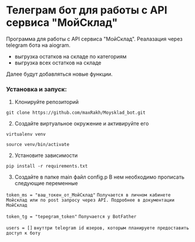 # Телеграм бот для работы с API сервиса "МойСклад"
Программа для работы с API сервиса "МойСклад". Реалазация через telegram бота на aiogram. 
- выгрузка остатков на складе по категориям 
- выгрузка всех остатков на складе

Далее будут добавляться новые функции.

### Установка и запуск:

1. Клонируйте репозиторий

`git clone https://github.com/maxRakh/Moysklad_bot.git`

2. Создайте виртуальное окружение и активируйте его

`virtualenv venv`

`source venv/bin/activate`

2. Установите зависимости

`pip install -r requirements.txt`

3. Создайте в папке main файл config.p
В нем необходимо прописать следующие переменные

`token_ms = "ваш_токен_от_МойСклад"`
`Получается в личном кабинете Мойсклад или по post запросу через API. Подробнее в документации МойСклад`

`token_tg = "tepegram_token"`
`Получается у BotFather`

`users = []`
`внуттри telegram id юзеров, которым планируете предоставить доступ к боту`
